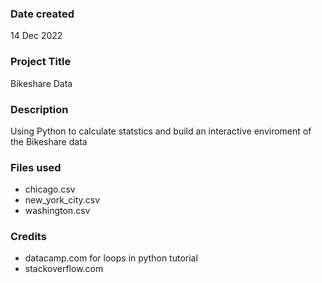 

### Date created
14 Dec 2022

### Project Title
Bikeshare Data

### Description
Using Python to calculate statstics and build an interactive enviroment of the Bikeshare data

### Files used
* chicago.csv
* new_york_city.csv
* washington.csv

### Credits
* datacamp.com for loops in python tutorial
* stackoverflow.com

